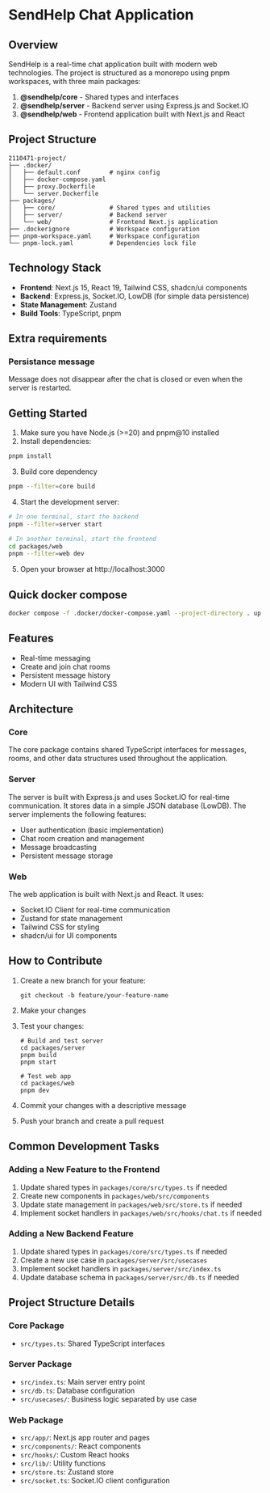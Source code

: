 # SendHelp Chat Application

## Overview

SendHelp is a real-time chat application built with modern web technologies. The project is structured as a monorepo using pnpm workspaces, with three main packages:

1. **@sendhelp/core** - Shared types and interfaces
2. **@sendhelp/server** - Backend server using Express.js and Socket.IO
3. **@sendhelp/web** - Frontend application built with Next.js and React

## Project Structure

```
2110471-project/
├── .docker/
│   ├── default.conf        # nginx config
│   ├── docker-compose.yaml
│   ├── proxy.Dockerfile
│   └── server.Dockerfile
├── packages/
│   ├── core/               # Shared types and utilities
│   ├── server/             # Backend server
│   └── web/                # Frontend Next.js application
├── .dockerignore           # Workspace configuration
├── pnpm-workspace.yaml     # Workspace configuration
└── pnpm-lock.yaml          # Dependencies lock file
```

## Technology Stack

- **Frontend**: Next.js 15, React 19, Tailwind CSS, shadcn/ui components
- **Backend**: Express.js, Socket.IO, LowDB (for simple data persistence)
- **State Management**: Zustand
- **Build Tools**: TypeScript, pnpm

## Extra requirements

### Persistance message

Message does not disappear after the chat is closed or even when the server
is restarted.

## Getting Started

1. Make sure you have Node.js (>=20) and pnpm@10 installed
2. Install dependencies:
```bash
pnpm install
```

3. Build core dependency
```bash
pnpm --filter=core build
```

4. Start the development server:
```bash
# In one terminal, start the backend
pnpm --filter=server start

# In another terminal, start the frontend
cd packages/web
pnpm --filter=web dev
```

5. Open your browser at http://localhost:3000

## Quick docker compose
```bash
docker compose -f .docker/docker-compose.yaml --project-directory . up
```

## Features

- Real-time messaging
- Create and join chat rooms
- Persistent message history
- Modern UI with Tailwind CSS

## Architecture

### Core

The core package contains shared TypeScript interfaces for messages, rooms, and other data structures used throughout the application.

### Server

The server is built with Express.js and uses Socket.IO for real-time communication. It stores data in a simple JSON database (LowDB). The server implements the following features:

- User authentication (basic implementation)
- Chat room creation and management
- Message broadcasting
- Persistent message storage

### Web

The web application is built with Next.js and React. It uses:

- Socket.IO Client for real-time communication
- Zustand for state management
- Tailwind CSS for styling
- shadcn/ui for UI components

## How to Contribute

1. Create a new branch for your feature:
   ```
   git checkout -b feature/your-feature-name
   ```

2. Make your changes

3. Test your changes:
   ```
   # Build and test server
   cd packages/server
   pnpm build
   pnpm start

   # Test web app
   cd packages/web
   pnpm dev
   ```

4. Commit your changes with a descriptive message

5. Push your branch and create a pull request

## Common Development Tasks

### Adding a New Feature to the Frontend

1. Update shared types in `packages/core/src/types.ts` if needed
2. Create new components in `packages/web/src/components`
3. Update state management in `packages/web/src/store.ts` if needed
4. Implement socket handlers in `packages/web/src/hooks/chat.ts` if needed

### Adding a New Backend Feature

1. Update shared types in `packages/core/src/types.ts` if needed
2. Create a new use case in `packages/server/src/usecases`
3. Implement socket handlers in `packages/server/src/index.ts`
4. Update database schema in `packages/server/src/db.ts` if needed

## Project Structure Details

### Core Package

- `src/types.ts`: Shared TypeScript interfaces

### Server Package

- `src/index.ts`: Main server entry point
- `src/db.ts`: Database configuration
- `src/usecases/`: Business logic separated by use case

### Web Package

- `src/app/`: Next.js app router and pages
- `src/components/`: React components
- `src/hooks/`: Custom React hooks
- `src/lib/`: Utility functions
- `src/store.ts`: Zustand store
- `src/socket.ts`: Socket.IO client configuration
